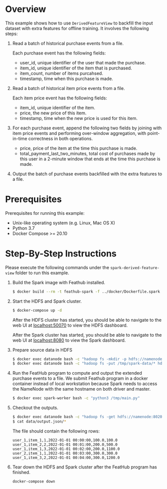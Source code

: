 # Overview

This example shows how to use `DerivedFeatureView` to backfill the input dataset
with extra features for offline training. It involves the following steps:

1. Read a batch of historical purchase events from a file.

   Each purchase event has the following fields:
   - user_id, unique identifier of the user that made the purchase.
   - item_id, unique identifier of the item that is purchased.
   - item_count, number of items purcahsed.
   - timestamp, time when this purchase is made.

2. Read a batch of historical item price events from a file.

   Each item price event has the following fields:
   - item_id, unique identifier of the item.
   - price, the new price of this item.
   - timestamp, time when the new price is used for this item.

3. For each purchase event, append the following two fields by joining with item
   price events and performing over-window aggregation, with point-in-time
   correctness in both operations.

   - price, price of the item at the time this purchase is made.
   - total_payment_last_two_minutes, total cost of purchases made by this
     user in a 2-minute window that ends at the time this purchase is made.

4. Output the batch of purchase events backfilled with the extra features to a
   file.


# Prerequisites

Prerequisites for running this example:
- Unix-like operating system (e.g. Linux, Mac OS X)
- Python 3.7
- Docker Compose >= 20.10

# Step-By-Step Instructions

Please execute the following commands under the `spark-derived-feature-view`
folder to run this example.

1. Build the Spark image with Feathub installed.

   ```bash
   $ docker build --rm -t feathub-spark -f ../docker/Dockerfile.spark ../docker
   ```
2. Start the HDFS and Spark cluster.

   ```bash
   $ docker-compose up -d
   ```

   After the HDFS cluster has started, you should be able to navigate to the
   web UI at [localhost:50070](http://localhost:50070) to view the HDFS dashboard.

   After the Spark cluster has started, you should be able to navigate to the
   web UI at [localhost:8080](http://localhost:8080) to view the Spark dashboard.

3. Prepare source data in HDFS

   ```bash
   $ docker exec datanode bash -c "hadoop fs -mkdir -p hdfs://namenode:8020/tmp/spark-data"
   $ docker exec datanode bash -c "hadoop fs -put /tmp/spark-data/* hdfs://namenode:8020/tmp/spark-data/"
   ```

4. Run the FeatHub program to compute and output the extended purchase events to a file.
   We submit Feathub program in a docker container instead of local workstation because
   Spark needs to access the NameNode with the same hostname on both driver and master.

   ```bash
   $ docker exec spark-worker bash -c "python3 /tmp/main.py"
   ```

5. Checkout the outputs.

   ```bash
   $ docker exec datanode bash -c "hadoop fs -get hdfs://namenode:8020/tmp/spark-data/output.json /tmp/spark-data/"
   $ cat data/output.json/*
   ```

   The file should contain the following rows:

   ```
   user_1,item_1,1,2022-01-01 00:00:00,100.0,100.0
   user_1,item_2,2,2022-01-01 00:01:00,200.0,500.0
   user_1,item_1,3,2022-01-01 00:02:00,200.0,1100.0
   user_2,item_1,1,2022-01-01 00:03:00,300.0,300.0
   user_1,item_3,2,2022-01-01 00:04:00,300.0,1200.0
   ```

6. Tear down the HDFS and Spark cluster after the FeatHub program has finished.

   ```bash
   docker-compose down
   ```
